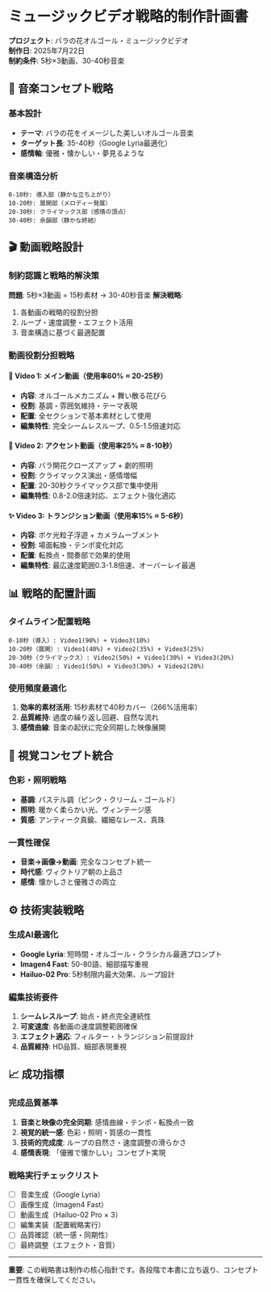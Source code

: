 # ミュージックビデオ戦略的制作計画書

**プロジェクト**: バラの花オルゴール・ミュージックビデオ  
**制作日**: 2025年7月22日  
**制約条件**: 5秒×3動画、30-40秒音楽  

## 🎵 音楽コンセプト戦略

### 基本設計
- **テーマ**: バラの花をイメージした美しいオルゴール音楽
- **ターゲット長**: 35-40秒（Google Lyria最適化）
- **感情軸**: 優雅・懐かしい・夢見るような

### 音楽構造分析
```
0-10秒: 導入部（静かな立ち上がり）
10-20秒: 展開部（メロディー発展）
20-30秒: クライマックス部（感情の頂点）
30-40秒: 余韻部（静かな終結）
```

## 🎬 動画戦略設計

### 制約認識と戦略的解決策
**問題**: 5秒×3動画 = 15秒素材 → 30-40秒音楽
**解決戦略**: 
1. 各動画の戦略的役割分担
2. ループ・速度調整・エフェクト活用
3. 音楽構造に基づく最適配置

### 動画役割分担戦略

#### 🌹 Video 1: メイン動画（使用率60% ≈ 20-25秒）
- **内容**: オルゴールメカニズム + 舞い散る花びら
- **役割**: 基調・雰囲気維持・テーマ表現
- **配置**: 全セクションで基本素材として使用
- **編集特性**: 完全シームレスループ、0.5-1.5倍速対応

#### 🌺 Video 2: アクセント動画（使用率25% ≈ 8-10秒）
- **内容**: バラ開花クローズアップ + 劇的照明
- **役割**: クライマックス演出・感情増幅
- **配置**: 20-30秒クライマックス部で集中使用
- **編集特性**: 0.8-2.0倍速対応、エフェクト強化適応

#### ✨ Video 3: トランジション動画（使用率15% ≈ 5-6秒）
- **内容**: ボケ光粒子浮遊 + カメラムーブメント
- **役割**: 場面転換・テンポ変化対応
- **配置**: 転換点・間奏部で効果的使用
- **編集特性**: 最広速度範囲0.3-1.8倍速、オーバーレイ最適

## 📊 戦略的配置計画

### タイムライン配置戦略
```
0-10秒（導入）: Video1(90%) + Video3(10%)
10-20秒（展開）: Video1(40%) + Video2(35%) + Video3(25%)
20-30秒（クライマックス）: Video2(50%) + Video1(30%) + Video3(20%)
30-40秒（余韻）: Video1(50%) + Video3(30%) + Video2(20%)
```

### 使用頻度最適化
1. **効率的素材活用**: 15秒素材で40秒カバー（266%活用率）
2. **品質維持**: 過度の繰り返し回避、自然な流れ
3. **感情曲線**: 音楽の起伏に完全同期した映像展開

## 🎨 視覚コンセプト統合

### 色彩・照明戦略
- **基調**: パステル調（ピンク・クリーム・ゴールド）
- **照明**: 暖かく柔らかい光、ヴィンテージ感
- **質感**: アンティーク真鍮、繊細なレース、真珠

### 一貫性確保
- **音楽→画像→動画**: 完全なコンセプト統一
- **時代感**: ヴィクトリア朝の上品さ
- **感情**: 懐かしさと優雅さの両立

## ⚙️ 技術実装戦略

### 生成AI最適化
- **Google Lyria**: 短時間・オルゴール・クラシカル最適プロンプト
- **Imagen4 Fast**: 50-80語、細部描写重視
- **Hailuo-02 Pro**: 5秒制限内最大効果、ループ設計

### 編集技術要件
1. **シームレスループ**: 始点・終点完全連続性
2. **可変速度**: 各動画の速度調整範囲確保
3. **エフェクト適応**: フィルター・トランジション前提設計
4. **品質維持**: HD品質、細部表現重視

## 📈 成功指標

### 完成品質基準
1. **音楽と映像の完全同期**: 感情曲線・テンポ・転換点一致
2. **視覚的統一感**: 色彩・照明・質感の一貫性
3. **技術的完成度**: ループの自然さ・速度調整の滑らかさ
4. **感情表現**: 「優雅で懐かしい」コンセプト実現

### 戦略実行チェックリスト
- [ ] 音楽生成（Google Lyria）
- [ ] 画像生成（Imagen4 Fast）
- [ ] 動画生成（Hailuo-02 Pro × 3）
- [ ] 編集実装（配置戦略実行）
- [ ] 品質確認（統一感・同期性）
- [ ] 最終調整（エフェクト・音質）

---

**重要**: この戦略書は制作の核心指針です。各段階で本書に立ち返り、コンセプト一貫性を確保してください。